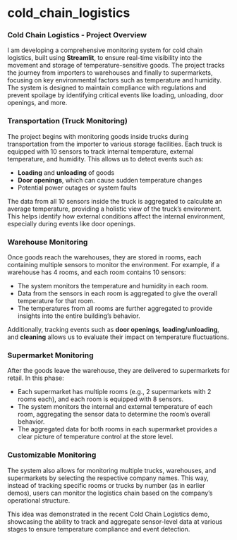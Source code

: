 # cold_chain_logistics

### Cold Chain Logistics - Project Overview

I am developing a comprehensive monitoring system for cold chain logistics, built using **Streamlit**, to ensure real-time visibility into the movement and storage of temperature-sensitive goods. The project tracks the journey from importers to warehouses and finally to supermarkets, focusing on key environmental factors such as temperature and humidity. The system is designed to maintain compliance with regulations and prevent spoilage by identifying critical events like loading, unloading, door openings, and more.

### Transportation (Truck Monitoring)

The project begins with monitoring goods inside trucks during transportation from the importer to various storage facilities. Each truck is equipped with 10 sensors to track internal temperature, external temperature, and humidity. This allows us to detect events such as:

- **Loading** and **unloading** of goods
- **Door openings**, which can cause sudden temperature changes
- Potential power outages or system faults

The data from all 10 sensors inside the truck is aggregated to calculate an average temperature, providing a holistic view of the truck’s environment. This helps identify how external conditions affect the internal environment, especially during events like door openings.

### Warehouse Monitoring

Once goods reach the warehouses, they are stored in rooms, each containing multiple sensors to monitor the environment. For example, if a warehouse has 4 rooms, and each room contains 10 sensors:

- The system monitors the temperature and humidity in each room.
- Data from the sensors in each room is aggregated to give the overall temperature for that room.
- The temperatures from all rooms are further aggregated to provide insights into the entire building’s behavior.

Additionally, tracking events such as **door openings**, **loading/unloading**, and **cleaning** allows us to evaluate their impact on temperature fluctuations.

### Supermarket Monitoring

After the goods leave the warehouse, they are delivered to supermarkets for retail. In this phase:

- Each supermarket has multiple rooms (e.g., 2 supermarkets with 2 rooms each), and each room is equipped with 8 sensors.
- The system monitors the internal and external temperature of each room, aggregating the sensor data to determine the room’s overall behavior.
- The aggregated data for both rooms in each supermarket provides a clear picture of temperature control at the store level.

### Customizable Monitoring

The system also allows for monitoring multiple trucks, warehouses, and supermarkets by selecting the respective company names. This way, instead of tracking specific rooms or trucks by number (as in earlier demos), users can monitor the logistics chain based on the company’s operational structure.

This idea was demonstrated in the recent Cold Chain Logistics demo, showcasing the ability to track and aggregate sensor-level data at various stages to ensure temperature compliance and event detection.
